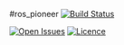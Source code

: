 #ros_pioneer [![Build Status](https://img.shields.io/travis/progtologist/ros_pioneer.svg)](https://travis-ci.org/progtologist/ros_pionner)

[![Open Issues](https://img.shields.io/github/issues/progtologist/ros_pioneer.svg)](https://github.com/progtologist/ros_pioneer/issues)
[![Licence](https://img.shields.io/github/license/progtologist/ros_pioneer.svg)](https://github.com/progtologist/ros_pioneer/blob/master/LICENCE.md)